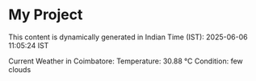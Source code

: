 # My Project

This content is dynamically generated in Indian Time (IST): 2025-06-06 11:05:24 IST


Current Weather in Coimbatore:
Temperature: 30.88 °C
Condition: few clouds
